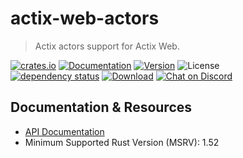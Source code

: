 # actix-web-actors

> Actix actors support for Actix Web.

[![crates.io](https://img.shields.io/crates/v/actix-web-actors?label=latest)](https://crates.io/crates/actix-web-actors)
[![Documentation](https://docs.rs/actix-web-actors/badge.svg?version=4.0.0-beta.7)](https://docs.rs/actix-web-actors/4.0.0-beta.7)
[![Version](https://img.shields.io/badge/rustc-1.52+-ab6000.svg)](https://blog.rust-lang.org/2021/05/06/Rust-1.52.0.html)
![License](https://img.shields.io/crates/l/actix-web-actors.svg)
<br />
[![dependency status](https://deps.rs/crate/actix-web-actors/4.0.0-beta.7/status.svg)](https://deps.rs/crate/actix-web-actors/4.0.0-beta.7)
[![Download](https://img.shields.io/crates/d/actix-web-actors.svg)](https://crates.io/crates/actix-web-actors)
[![Chat on Discord](https://img.shields.io/discord/771444961383153695?label=chat&logo=discord)](https://discord.gg/NWpN5mmg3x)

## Documentation & Resources

- [API Documentation](https://docs.rs/actix-web-actors)
- Minimum Supported Rust Version (MSRV): 1.52
